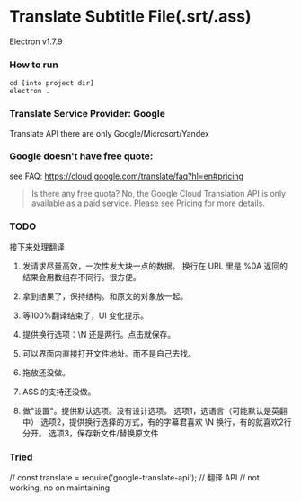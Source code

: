 # Translate Subtitle File(.srt/.ass)
Electron v1.7.9

### How to run
```
cd [into project dir]
electron .
```

### Translate Service Provider: Google
Translate API there are only Google/Microsort/Yandex

### Google doesn't have free quote:
see FAQ: https://cloud.google.com/translate/faq?hl=en#pricing
> Is there any free quota?
> No, the Google Cloud Translation API is only available as a paid service. Please see Pricing for more details.

### TODO
接下来处理翻译
1. 发请求尽量高效，一次性发大块一点的数据。
换行在 URL 里是 %0A
返回的结果会用数组存不同行。很方便。

2. 拿到结果了，保持结构。和原文的对象放一起。

3. 等100%翻译结束了，UI 变化提示。

4. 提供换行选项：\N 还是两行。点击就保存。

5. 可以界面内直接打开文件地址。而不是自己去找。

4. 拖放还没做。

5. ASS 的支持还没做。

6. 做"设置"。提供默认选项。没有设计选项。 选项1，选语言（可能默认是英翻中）  选项2，提供换行选择的方式，有的字幕君喜欢 \N 换行，有的就喜欢2行分开。  选项3，保存新文件/替换原文件


### Tried
// const translate = require('google-translate-api'); // 翻译 API
// not working, no on maintaining